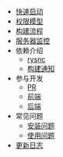 
* [快速启动](start/index.md)
* [权限模型](permission/index.md)
* [构建流程](deploy/index.md)
* [服务器监控](server/index.md)
* 依赖介绍
  * [rysnc](dependency/rsync.md)
  * [构建通知](dependency/notice.md)
* 参与开发
  * [PR](develop/pr.md)
  * [前端](develop/frontend.md)
  * [后端](develop/backend.md)
* 常见问题
  * [安装问题](question/install.md)
  * [使用问题](question/use.md)
* [更新日志](changelog/index.md)